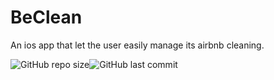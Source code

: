 # BeClean
An ios app that let the user easily manage its airbnb cleaning.

![GitHub repo size](https://img.shields.io/github/repo-size/7ntys/BeClean)![GitHub last commit](https://img.shields.io/github/last-commit/7ntys/BeClean)
